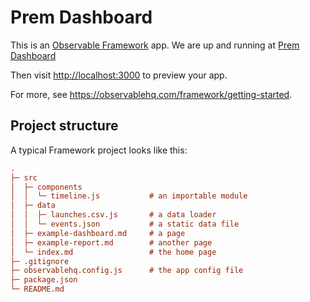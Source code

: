 # Prem Dashboard

This is an [Observable Framework](https://observablehq.com/framework) app.
We are up and running at [Prem Dashboard](https://marc-chiu2.observablehq.cloud)

Then visit <http://localhost:3000> to preview your app.

For more, see <https://observablehq.com/framework/getting-started>.
## Project structure

A typical Framework project looks like this:

```ini
.
├─ src
│  ├─ components
│  │  └─ timeline.js           # an importable module
│  ├─ data
│  │  ├─ launches.csv.js       # a data loader
│  │  └─ events.json           # a static data file
│  ├─ example-dashboard.md     # a page
│  ├─ example-report.md        # another page
│  └─ index.md                 # the home page
├─ .gitignore
├─ observablehq.config.js      # the app config file
├─ package.json
└─ README.md
```
